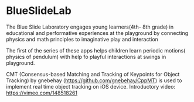 # BlueSlideLab

The Blue Slide Laboratory engages young learners(4th- 8th grade) in educational and performative experiences at the playground by connecting physics and math principles to imaginative play and interaction 

The first of the series of these apps helps children learn periodic motions( physics of pendulum) with help fo playful interactions at swings in playground. 

CMT (Consensus-based Matching and Tracking of Keypoints for Object Tracking) by gnebehay (https://github.com/gnebehay/CppMT) is used to implement real time object tracking on iOS device. 
Introductory video: https://vimeo.com/148518261
